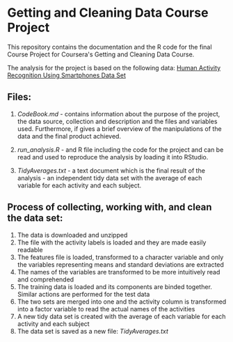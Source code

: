# __Getting and Cleaning Data Course Project__

This repository contains the documentation and the R code for the final 
Course Project for Coursera's Getting and Cleaning Data Course.

The analysis for the project is based on the following data: [Human Activity Recognition Using Smartphones Data Set](http://archive.ics.uci.edu/ml/datasets/Smartphone-Based+Recognition+of+Human+Activities+and+Postural+Transitions)

## **Files:**

1. *CodeBook.md*  - contains information about the purpose of the project, 
the data source, collection and description and the files and variables used.
Furthermore, if gives a brief overview of the manipulations of the data
and the final product achieved.

2. *run_analysis.R* - and R file including the code for the project and 
can be read and used to reproduce the analysis by loading it into RStudio.

3. *TidyAverages.txt* - a text document which is the final result of the 
analysis - an independent tidy data set with the average of each variable 
for each activity and each subject.

## **Process of collecting, working with, and clean the data set:**

1. The data is downloaded and unzipped
2. The file with the activity labels is loaded and they are made easily readable
3. The features file is loaded, transformed to a character variable and only the variables representing means and standard deviations are extracted
4. The names of the variables are transformed to be more intuitively read and comprehended 
5. The training data is loaded and its components are binded together. Similar actions are performed for the test data
6. The two sets are merged into one and the activity column is transformed into a factor variable to read the actual names of the activities
7. A new tidy data set is created with the average of each variable for each activity and each subject
8. The data set is saved as a new file: *TidyAverages.txt*


